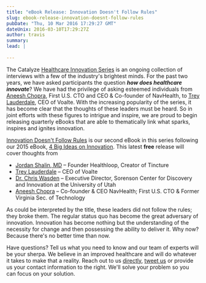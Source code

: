```yaml
---
title: "eBook Release: Innovation Doesn't Follow Rules"
slug: ebook-release-innovation-doesnt-follow-rules
pubDate: "Thu, 10 Mar 2016 17:29:27 GMT"
dateUnix: 2016-03-10T17:29:27Z
author: travis
summary: 
lead: |
    
---
```


The Catalyze [Healthcare Innovation Series][1] is an ongoing collection of interviews with a few of the industry's brightest minds. For the past two years, we have asked participants the question **_how does healthcare innovate_**? We have had the privilege of asking esteemed individuals from [Aneesh Chopra][2], First U.S. CTO and CEO & Co-founder of NavHealth, to [Trey Lauderdale][3], CEO of Voalte. With the increasing popularity of the series, it has become clear that the thoughts of these leaders must be heard. So in joint efforts with these figures to intrigue and inspire, we are proud to begin releasing quarterly eBooks that are able to thematically link what sparks, inspires and ignites innovation.

[Innovation Doesn't Follow Rules][4] is our second eBook in this series following our 2015 eBook, [4 Big Ideas on Innovation][5]. This latest **free** release will cover thoughts from

* [Jordan Shalin, MD][6] – Founder Healthloop, Creator of Tincture
* [Trey Lauderdale][3] – CEO of Voalte
* [Dr. Chris Wasden][7] – Executive Director, Sorenson Center for Discovery and Innovation at the University of Utah
* [Aneesh Chopra][2] – Co-founder & CEO NavHealth; First U.S. CTO & Former Virginia Sec. of Technology

As could be interpreted by the title, these leaders did not follow the rules; they broke them. The regular status quo has become the great adversary of innovation. Innovation has become nothing but the understanding of the necessity for change and then possessing the ability to deliver it. Why now? Because there's no better time than now.

Have questions? Tell us what you need to know and our team of experts will be your sherpa. We believe in an improved healthcare and will do whatever it takes to make that a reality. Reach out to us [directly][8], [tweet us][9] or provide us your contact information to the right. We'll solve your problem so you can focus on your solution.

[1]: https://catalyze.io/innovation
[2]: https://catalyze.io/innovation/aneesh-chopra
[3]: https://catalyze.io/innovation/trey-lauderdale
[4]: https://catalyze.io/innovation/innovation-doesn-t-follow-rules
[5]: https://catalyze.io/innovation/2015
[6]: https://catalyze.io/innovation/jordan-shlain-md
[7]: https://catalyze.io/innovation/dr-chris-wasden
[8]: mailto:hello%40catalyze.io
[9]: https://twitter.com/catalyzeio
